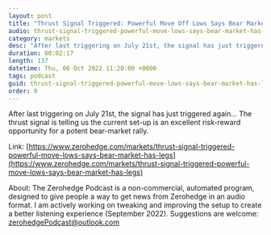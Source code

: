 ```yaml
---
layout: post
title: "Thrust Signal Triggered: Powerful Move Off Lows Says Bear Market Has Legs"
audio: thrust-signal-triggered-powerful-move-lows-says-bear-market-has-legs-0
category: markets
desc: "After last triggering on July 21st, the signal has just triggered again... The thrust signal is telling us the current set-up is an excellent risk-reward opportunity for a potent bear-market rally."
duration: 00:02:17
length: 137
datetime: Thu, 06 Oct 2022 11:20:00 +0000
tags: podcast
guid: thrust-signal-triggered-powerful-move-lows-says-bear-market-has-legs-0
order: 0
---
```

After last triggering on July 21st, the signal has just triggered again... The thrust signal is telling us the current set-up is an excellent risk-reward opportunity for a potent bear-market rally.

Link: [https://www.zerohedge.com/markets/thrust-signal-triggered-powerful-move-lows-says-bear-market-has-legs](https://www.zerohedge.com/markets/thrust-signal-triggered-powerful-move-lows-says-bear-market-has-legs)

About: The Zerohedge Podcast is a non-commercial, automated program, designed to give people a way to get news from Zerohedge in an audio format.  I am actively working on tweaking and improving the setup to create a better listening experience (September 2022).  Suggestions are welcome: [zerohedgePodcast@outlook.com](mailto:zerohedgePodcast@outlook.com)